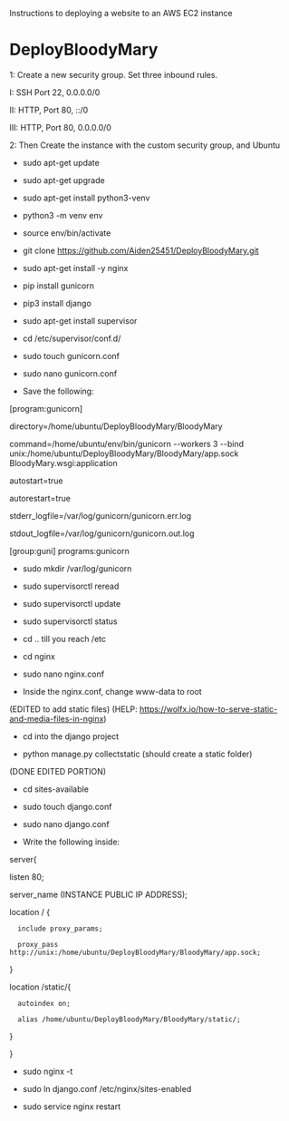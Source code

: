 Instructions to deploying a website to an AWS EC2 instance

# DeployBloodyMary

1: Create a new security group. Set three inbound rules.

I: SSH Port 22, 0.0.0.0/0

II: HTTP, Port 80, ::/0

III: HTTP, Port 80, 0.0.0.0/0

2: Then Create the instance with the custom security group, and Ubuntu

- sudo apt-get update

- sudo apt-get upgrade

- sudo apt-get install python3-venv

- python3 -m venv env

- source env/bin/activate

- git clone https://github.com/Aiden25451/DeployBloodyMary.git

- sudo apt-get install -y nginx

- pip install gunicorn

- pip3 install django

- sudo apt-get install supervisor

- cd /etc/supervisor/conf.d/

- sudo touch gunicorn.conf

- sudo nano gunicorn.conf

- Save the following:

[program:gunicorn]

directory=/home/ubuntu/DeployBloodyMary/BloodyMary

command=/home/ubuntu/env/bin/gunicorn --workers 3 --bind unix:/home/ubuntu/DeployBloodyMary/BloodyMary/app.sock BloodyMary.wsgi:application  

autostart=true

autorestart=true

stderr_logfile=/var/log/gunicorn/gunicorn.err.log

stdout_logfile=/var/log/gunicorn/gunicorn.out.log

[group:guni] 
programs:gunicorn

- sudo mkdir /var/log/gunicorn

- sudo supervisorctl reread

- sudo supervisorctl update

- sudo supervisorctl status

- cd .. till you reach /etc

- cd nginx

- sudo nano nginx.conf

- Inside the nginx.conf, change www-data to root

(EDITED to add static files)
(HELP: https://wolfx.io/how-to-serve-static-and-media-files-in-nginx)

- cd into the django project

- python manage.py collectstatic (should create a static folder)

(DONE EDITED PORTION)

- cd sites-available

- sudo touch django.conf

- sudo nano django.conf

- Write the following inside:

server{

  listen 80;
  
  server_name (INSTANCE PUBLIC IP ADDRESS);
  
  location / {
   
      include proxy_params;
      
      proxy_pass http://unix:/home/ubuntu/DeployBloodyMary/BloodyMary/app.sock;
      
  }

  location /static/{
  
      autoindex on;
      
      alias /home/ubuntu/DeployBloodyMary/BloodyMary/static/;
      
  }

}

- sudo nginx -t

- sudo ln django.conf /etc/nginx/sites-enabled

- sudo service nginx restart

